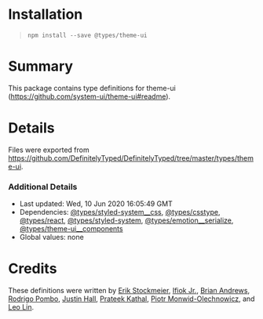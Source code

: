 # Installation
> `npm install --save @types/theme-ui`

# Summary
This package contains type definitions for theme-ui (https://github.com/system-ui/theme-ui#readme).

# Details
Files were exported from https://github.com/DefinitelyTyped/DefinitelyTyped/tree/master/types/theme-ui.

### Additional Details
 * Last updated: Wed, 10 Jun 2020 16:05:49 GMT
 * Dependencies: [@types/styled-system__css](https://npmjs.com/package/@types/styled-system__css), [@types/csstype](https://npmjs.com/package/@types/csstype), [@types/react](https://npmjs.com/package/@types/react), [@types/styled-system](https://npmjs.com/package/@types/styled-system), [@types/emotion__serialize](https://npmjs.com/package/@types/emotion__serialize), [@types/theme-ui__components](https://npmjs.com/package/@types/theme-ui__components)
 * Global values: none

# Credits
These definitions were written by [Erik Stockmeier](https://github.com/erikdstock), [Ifiok Jr.](https://github.com/ifiokjr), [Brian Andrews](https://github.com/sbardian), [Rodrigo Pombo](https://github.com/pomber), [Justin Hall](https://github.com/wKovacs64), [Prateek Kathal](https://github.com/prateekkathal), [Piotr Monwid-Olechnowicz](https://github.com/hasparus), and [Leo Lin](https://github.com/leocantthinkfoaname).
